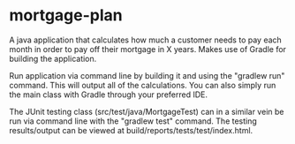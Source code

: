# mortgage-plan
A java application that calculates how much a customer needs to pay each month in order to pay off their mortgage in X years.
Makes use of Gradle for building the application.

Run application via command line by building it and using the "gradlew run" command. This will output all of the calculations.
You can also simply run the main class with Gradle through your preferred IDE.

The JUnit testing class (src/test/java/MortgageTest) can in a similar vein be run via command line with the "gradlew test" command.
The testing results/output can be viewed at build/reports/tests/test/index.html.

